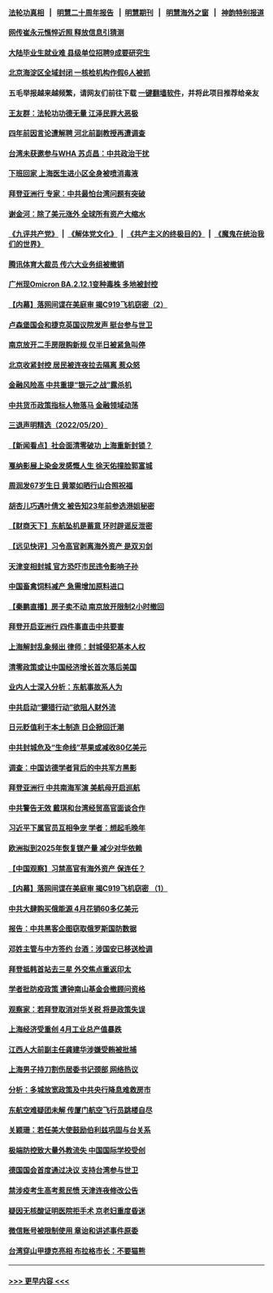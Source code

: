 #### [法轮功真相](https://github.com/gfw-breaker/truth/blob/master/README.md?t=0) &nbsp;&nbsp;|&nbsp;&nbsp; [明慧二十周年报告](https://github.com/gfw-breaker/mh-reports/blob/master/README.md?t=0) &nbsp;&nbsp;|&nbsp;&nbsp;[明慧期刊](https://github.com/gfw-breaker/mh-qikan) &nbsp;&nbsp;|&nbsp;&nbsp; [明慧海外之窗](https://github.com/gfw-breaker/mh-news/blob/master/README.md?t=0) &nbsp;&nbsp;|&nbsp;&nbsp; [神韵特别报道](https://github.com/gfw-breaker/mh-news/blob/master/shenyun.md?t=0)
#### [网传崔永元憔悴近照 释放信息引猜测](../pages/nsc413/n13742087.md?t=05212151) 
#### [大陆毕业生就业难 县级单位招聘9成要研究生](../pages/nsc413/n13742186.md?t=05212151) 
#### [北京海淀区全域封闭 一核检机构作假6人被抓](../pages/nsc413/n13742147.md?t=05212151) 
#### 五毛举报越来越频繁，请网友们前往下载 [一键翻墙软件](https://github.com/gfw-breaker/ssr-accounts)，并将此项目推荐给亲友
#### [王友群：法轮功功德无量 江泽民罪大恶极](../pages/nsc413/n13741673.md?t=05212151) 
#### [四年前因言论遭解聘 河北前副教授再遭调查](../pages/nsc413/n13742115.md?t=05212151) 
#### [台湾未获邀参与WHA 苏贞昌：中共政治干扰](../pages/nsc413/n13742103.md?t=05212151) 
#### [下班回家 上海医生进小区全身被喷消毒液](../pages/nsc413/n13742114.md?t=05212151) 
#### [拜登亚洲行 专家：中共最怕台湾问题有突破](../pages/nsc413/n13742095.md?t=05212151) 
#### [谢金河：除了美元涨外 全球所有资产大缩水](../pages/nsc413/n13742038.md?t=05212151) 
#### [《九评共产党》](https://github.com/begood0513/9ping.md/blob/master/README.md) &nbsp;|&nbsp; [《解体党文化》](../../../../jtdwh.md/blob/master/README.md)  &nbsp;|&nbsp; [《共产主义的终极目的》](../../../../gczydzjmd.md/blob/master/README.md) &nbsp;|&nbsp; [《魔鬼在统治我们的世界》](../../../../mgztzwmdsj.md/blob/master/README.md) 
#### [腾讯体育大裁员 传六大业务组被撤销](../pages/nsc413/n13742080.md?t=05212151) 
#### [广州现Omicron BA.2.12.1变种毒株 多地被封控](../pages/nsc413/n13742084.md?t=05212151) 
#### [【内幕】落网间谍在美庭审 揭C919飞机窃密（2）](../pages/nsc413/n13742033.md?t=05212151) 
#### [卢森堡国会和捷克英国议院发声 挺台参与世卫](../pages/nsc413/n13741969.md?t=05212151) 
#### [南京放开二手房限购新规 仅半日被紧急叫停](../pages/nsc413/n13741971.md?t=05212151) 
#### [北京收紧封控 居民被连夜拉去隔离 惹众怒](../pages/nsc413/n13741578.md?t=05212151) 
#### [金融风险高 中共重提“银元之战”露杀机](../pages/nsc413/n13742039.md?t=05212151) 
#### [中共货币政策指标人物落马 金融领域动荡](../pages/nsc413/n13741950.md?t=05212151) 
#### [三退声明精选（2022/05/20）](../pages/nsc413/n13741924.md?t=05212151) 
#### [【新闻看点】社会面清零破功 上海重新封锁？](../pages/nsc413/n13741869.md?t=05212151) 
#### [戛纳影展上染金发感慨人生 徐天佑撞脸郭富城](../pages/nsc413/n13741826.md?t=05212151) 
#### [周润发67岁生日 黄翠如晒行山合照祝福](../pages/nsc413/n13741097.md?t=05212151) 
#### [胡杏儿巧遇叶倩文 被告知23年前参选港姐秘密](../pages/nsc413/n13741774.md?t=05212151) 
#### [【财商天下】东航坠机是蓄意 环时辟谣反泄密](../pages/nsc413/n13741724.md?t=05212151) 
#### [【远见快评】习令高官剥离海外资产 是双刃剑](../pages/nsc413/n13741866.md?t=05212151) 
#### [天津变相封城 官方恐吓市民违令影响子孙](../pages/nsc413/n13741822.md?t=05212151) 
#### [中国畜禽饲料减产 急需增加原料进口](../pages/nsc413/n13741776.md?t=05212151) 
#### [【秦鹏直播】房子卖不动 南京放开限制2小时撤回](../pages/nsc413/n13741862.md?t=05212151) 
#### [拜登开启亚洲行 四件事直击中共要害](../pages/nsc413/n13741755.md?t=05212151) 
#### [上海解封乱象频出 律师：封城侵犯基本人权](../pages/nsc413/n13741824.md?t=05212151) 
#### [清零政策或让中国经济增长首次落后美国](../pages/nsc413/n13741818.md?t=05212151) 
#### [业内人士深入分析：东航事故系人为](../pages/nsc413/n13741672.md?t=05212151) 
#### [中共启动“獴猎行动”欲阻人财外流](../pages/nsc413/n13741766.md?t=05212151) 
#### [日元贬值利于本土制造 日企掀回迁潮](../pages/nsc413/n13741770.md?t=05212151) 
#### [中共封城危及“生命线”苹果或减收80亿美元](../pages/nsc413/n13741762.md?t=05212151) 
#### [调查：中国访德学者背后的中共军方黑影](../pages/nsc413/n13741472.md?t=05212151) 
#### [拜登亚洲行 中共南海军演 美航母开启巡航](../pages/nsc413/n13741761.md?t=05212151) 
#### [中共警告无效 戴琪和台湾经贸高官面谈合作](../pages/nsc413/n13741718.md?t=05212151) 
#### [习近平下属官员互相争宠 学者：想起毛晚年](../pages/nsc413/n13741028.md?t=05212151) 
#### [欧洲拟到2025年恢复镁产量 减少对华依赖](../pages/nsc413/n13741694.md?t=05212151) 
#### [【中国观察】习禁高官有海外资产 保连任？](../pages/nsc413/n13741722.md?t=05212151) 
#### [【内幕】落网间谍在美庭审 揭C919飞机窃密 （1）](../pages/nsc413/n13741269.md?t=05212151) 
#### [中共大肆购买俄能源 4月花销60多亿美元](../pages/nsc413/n13741698.md?t=05212151) 
#### [报告：中共黑客企图窃取俄罗斯国防数据](../pages/nsc413/n13741568.md?t=05212151) 
#### [邓姓主管与中方签约 台酒：涉国安已移送检调](../pages/nsc413/n13741522.md?t=05212151) 
#### [拜登抵韩首站去三星 外交焦点重返印太](../pages/nsc413/n13741591.md?t=05212151) 
#### [学者批防疫政策 遭钟南山基金会撤顾问资格](../pages/nsc413/n13741527.md?t=05212151) 
#### [观察家：若拜登取消对华关税 将是政策失误](../pages/nsc413/n13741274.md?t=05212151) 
#### [上海经济受重创 4月工业总产值暴跌](../pages/nsc413/n13741423.md?t=05212151) 
#### [江西人大前副主任龚建华涉嫌受贿被批捕](../pages/nsc413/n13741447.md?t=05212151) 
#### [上海男子持刀割伤居委书记颈部 网络热议](../pages/nsc413/n13741445.md?t=05212151) 
#### [分析：多城放宽政策及中共央行降息难救房市](../pages/nsc413/n13741415.md?t=05212151) 
#### [东航空难疑团未解 传厦门航空飞行员跳楼自尽](../pages/nsc413/n13741442.md?t=05212151) 
#### [关颖珊：若任美大使鼓励伯利兹巩固与台关系](../pages/nsc413/n13741422.md?t=05212151) 
#### [极端防控致大量外教流失 中国国际学校受创](../pages/nsc413/n13741383.md?t=05212151) 
#### [德国国会首度通过决议 支持台湾参与世卫](../pages/nsc413/n13741398.md?t=05212151) 
#### [禁涉疫考生高考惹民愤 天津连夜修改公告](../pages/nsc413/n13741382.md?t=05212151) 
#### [疑因无核酸证明医院拒手术 京老妇重度昏迷](../pages/nsc413/n13741364.md?t=05212151) 
#### [微信账号被限制使用 章诒和讲述事件原委](../pages/nsc413/n13741303.md?t=05212151) 
#### [台湾穿山甲捷克亮相 布拉格市长：不要猫熊](../pages/nsc413/n13741265.md?t=05212151) 

----
#### [ >>> 更早内容 <<< ](../indexes/nsc413-earlier.md)
